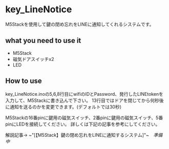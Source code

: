# key_LineNotice
M5Stackを使用して鍵の閉め忘れをLINEに通知してくれるシステムです。

## what you need to use it
* M5Stack
* 磁気ドアスイッチx2
* LED

## How to use
key_LineNotice.inoの5,6,8行目にwifiのIDとPassword、発行したLINEtokenを入力して、M5Stackに書き込んで下さい。
13行目ではドアを閉じてから何秒後に通知を送るのかを変更できます。(デフォルトでは30秒)

M5Stackの16番pinに鍵用の磁気スイッチ、2番pinに鍵用の磁気スイッチ、5番pinにLEDを接続してください。
詳しくは下記の記事を参考にしてください。

解説記事-> ~"[【M5Stack】鍵の閉め忘れをLINEに通知するシステム]"~　_準備中_